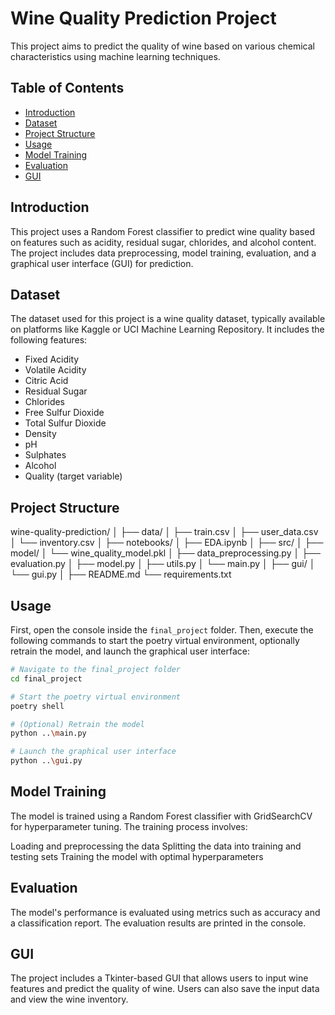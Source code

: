 # Wine Quality Prediction Project

This project aims to predict the quality of wine based on various chemical characteristics using machine learning techniques.

## Table of Contents

- [Introduction](#introduction)
- [Dataset](#dataset)
- [Project Structure](#project-structure)
- [Usage](#usage)
- [Model Training](#model-training)
- [Evaluation](#evaluation)
- [GUI](#gui)

## Introduction

This project uses a Random Forest classifier to predict wine quality based on features such as acidity, residual sugar, chlorides, and alcohol content. The project includes data preprocessing, model training, evaluation, and a graphical user interface (GUI) for prediction.

## Dataset

The dataset used for this project is a wine quality dataset, typically available on platforms like Kaggle or UCI Machine Learning Repository. It includes the following features:

- Fixed Acidity
- Volatile Acidity
- Citric Acid
- Residual Sugar
- Chlorides
- Free Sulfur Dioxide
- Total Sulfur Dioxide
- Density
- pH
- Sulphates
- Alcohol
- Quality (target variable)

## Project Structure

wine-quality-prediction/
│
├── data/
│ ├── train.csv
│ ├── user_data.csv
│ └── inventory.csv
│
├── notebooks/
│ ├── EDA.ipynb
│
├── src/
│ ├── model/
│   └── wine_quality_model.pkl
│ ├── data_preprocessing.py
│ ├── evaluation.py
│ ├── model.py
│ ├── utils.py
│ └── main.py
│
├── gui/
│ └── gui.py
│
├── README.md
└── requirements.txt
## Usage

First, open the console inside the `final_project` folder. Then, execute the following commands to start the poetry virtual environment, optionally retrain the model, and launch the graphical user interface:

```sh
# Navigate to the final_project folder
cd final_project

# Start the poetry virtual environment
poetry shell

# (Optional) Retrain the model
python ..\main.py

# Launch the graphical user interface
python ..\gui.py
```

## Model Training
The model is trained using a Random Forest classifier with GridSearchCV for hyperparameter tuning. The training process involves:

Loading and preprocessing the data
Splitting the data into training and testing sets
Training the model with optimal hyperparameters

## Evaluation
The model's performance is evaluated using metrics such as accuracy and a classification report. The evaluation results are printed in the console.

## GUI
The project includes a Tkinter-based GUI that allows users to input wine features and predict the quality of wine. Users can also save the input data and view the wine inventory.